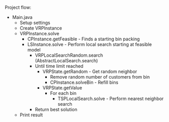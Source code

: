 Project flow:

- Main.java
  - Setup settings
  - Create VRPInstance
  - VRPInstance.solve
    - CPInstance.getFeasible - Finds a starting bin packing
    - LSInstance.solve - Perform local search starting at feasible model
      - VRPLocalSearchRandom.search (AbstractLocalSearch.search)
      - Until time limit reached
        - VRPState.getRandom - Get random neighbor
          - Remove random number of customers from bin
          - CPInstance.solveBin - Refill bins
        - VRPState.getValue
          - For each bin
            - TSPLocalSearch.solve - Perform nearest neighbor search
      - Return best solution
  - Print result
